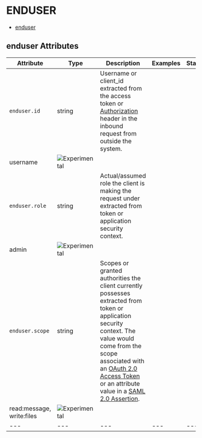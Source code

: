 
<!--- Hugo front matter used to generate the website version of this page:
--->

# ENDUSER

- [enduser](#enduser)


## enduser Attributes

| Attribute  | Type | Description  | Examples  | Stability |
|---|---|---|---|---|
| `enduser.id` |  string | Username or client_id extracted from the access token or [Authorization](https://tools.ietf.org/html/rfc7235#section-4.2) header in the inbound request from outside the system.  | 
username | ![Experimental](https://img.shields.io/badge/-experimental-blue) |
| `enduser.role` |  string | Actual/assumed role the client is making the request under extracted from token or application security context.  | 
admin | ![Experimental](https://img.shields.io/badge/-experimental-blue) |
| `enduser.scope` |  string | Scopes or granted authorities the client currently possesses extracted from token or application security context. The value would come from the scope associated with an [OAuth 2.0 Access Token](https://tools.ietf.org/html/rfc6749#section-3.3) or an attribute value in a [SAML 2.0 Assertion](http://docs.oasis-open.org/security/saml/Post2.0/sstc-saml-tech-overview-2.0.html).  | 
read:message, write:files | ![Experimental](https://img.shields.io/badge/-experimental-blue) |
|---|---|---|---|---|


